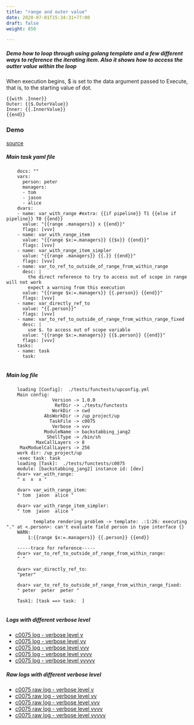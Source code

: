 ```yaml
---
title: "range and outer value"
date: 2020-07-01T15:34:31+77:00
draft: false
weight: 850

---
```


##### Demo how to loop through using golang template and a few different ways to reference the iterating item. Also it shows how to access the outter value within the loop

When execution begins, $ is set to the data argument passed to Execute, that is, to the starting value of dot.

```
{{with .Inner}}
Outer: {{$.OuterValue}}
Inner: {{.InnerValue}}
{{end}}
```


### Demo








[source](https://github.com/upcmd/up/blob/master/tests/functests/c0075.yml)

##### Main task yaml file
```
    docs: ""
    vars:
      person: peter
      managers:
      - tom
      - jason
      - alice
    dvars:
    - name: var_with_range #extra: {{if pipeline}} T1 {{else if pipeline}} T0 {{end}}
      value: "{{range .managers}} x {{end}}"
      flags: [vvv]
    - name: var_with_range_item
      value: "{{range $x:=.managers}} {{$x}} {{end}}"
      flags: [vvv]
    - name: var_with_range_item_simpler
      value: "{{range .managers}} {{.}} {{end}}"
      flags: [vvv]
    - name: var_to_ref_to_outside_of_range_from_within_range
      desc: |
        the direct reference to try to access out of scope in range will not work
        expect a warning from this execution
      value: "{{range $x:=.managers}} {{.person}} {{end}}"
      flags: [vvv]
    - name: var_directly_ref_to
      value: "{{.person}}"
      flags: [vvv]
    - name: var_to_ref_to_outside_of_range_from_within_range_fixed
      desc: |
        use $. to access out of scope variable
      value: "{{range $x:=.managers}} {{$.person}} {{end}}"
      flags: [vvv]
    tasks:
    - name: task
      task:
    
```
##### Main log file
```
    loading [Config]:  ./tests/functests/upconfig.yml
    Main config:
                 Version -> 1.0.0
                  RefDir -> ./tests/functests
                 WorkDir -> cwd
              AbsWorkDir -> /up_project/up
                TaskFile -> c0075
                 Verbose -> vvv
              ModuleName -> backstabbing_jang2
               ShellType -> /bin/sh
           MaxCallLayers -> 8
     MaxModuelCallLayers -> 256
    work dir: /up_project/up
    -exec task: task
    loading [Task]:  ./tests/functests/c0075
    module: [backstabbing_jang2] instance id: [dev]
    dvar> var_with_range:
    " x  x  x "
    
    dvar> var_with_range_item:
    " tom  jason  alice "
    
    dvar> var_with_range_item_simpler:
    " tom  jason  alice "
    
          template rendering problem -> template: .:1:26: executing "." at <.person>: can't evaluate field person in type interface {}
    WARN:
        1:{{range $x:=.managers}} {{.person}} {{end}}
    
    -----trace for reference-----
    dvar> var_to_ref_to_outside_of_range_from_within_range:
    " "
    
    dvar> var_directly_ref_to:
    "peter"
    
    dvar> var_to_ref_to_outside_of_range_from_within_range_fixed:
    " peter  peter  peter "
    
    Task1: [task ==> task:  ]
    
```


##### Logs with different verbose level
* [c0075 log - verbose level v](../../logs/c0075_v)
* [c0075 log - verbose level vv](../../logs/c0075_vv)
* [c0075 log - verbose level vvv](../../logs/c0075_vvvv)
* [c0075 log - verbose level vvvv](../../logs/c0075_vvvv)
* [c0075 log - verbose level vvvvv](../../logs/c0075_vvvvv)

##### Raw logs with different verbose level
* [c0075 raw log - verbose level v](../../reflogs/c0075_v.log)
* [c0075 raw log - verbose level vv](../../reflogs/c0075_vv.log)
* [c0075 raw log - verbose level vvv](../../reflogs/c0075_vvv.log)
* [c0075 raw log - verbose level vvvv](../../reflogs/c0075_vvvv.log)
* [c0075 raw log - verbose level vvvvv](../../reflogs/c0075_vvvvv.log)







